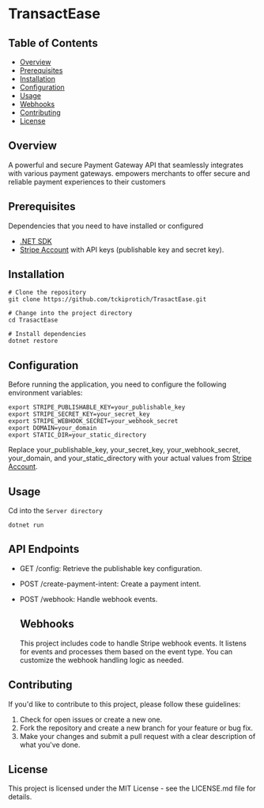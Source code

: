 # TransactEase
## Table of Contents

- [Overview](#overview)
- [Prerequisites](#prerequisites)
- [Installation](#installation)
- [Configuration](#configuration)
- [Usage](#usage)
- [Webhooks](#webhooks)
- [Contributing](#contributing)
- [License](#license)

## Overview
 A powerful and secure Payment Gateway API that seamlessly integrates with various payment gateways. empowers merchants to offer secure and reliable payment experiences to their customers
## Prerequisites

Dependencies that you need to have installed or configured

- [.NET SDK](https://dotnet.microsoft.com/download)
- [Stripe Account](https://stripe.com) with API keys (publishable key and secret key).



## Installation
```shell
# Clone the repository
git clone https://github.com/tckiprotich/TrasactEase.git

# Change into the project directory
cd TrasactEase

# Install dependencies
dotnet restore
```

## Configuration
Before running the application, you need to configure the following environment variables:
```shell
export STRIPE_PUBLISHABLE_KEY=your_publishable_key
export STRIPE_SECRET_KEY=your_secret_key
export STRIPE_WEBHOOK_SECRET=your_webhook_secret
export DOMAIN=your_domain
export STATIC_DIR=your_static_directory

```
Replace your_publishable_key, your_secret_key, your_webhook_secret, your_domain, and your_static_directory with your actual values from [Stripe Account](https://stripe.com).

## Usage
Cd into the ```Server directory ```
```shell
dotnet run

```
## API Endpoints
- GET /config: Retrieve the publishable key configuration.
- POST /create-payment-intent: Create a payment intent.
- POST /webhook: Handle webhook events.

  ## Webhooks
  This project includes code to handle Stripe webhook events. It listens for events and processes them based on the event type. You can customize the webhook handling logic as needed.

## Contributing
  If you'd like to contribute to this project, please follow these guidelines:

1. Check for open issues or create a new one.
2. Fork the repository and create a new branch for your feature or bug fix.
3. Make your changes and submit a pull request with a clear description of what you've done.

## License
   This project is licensed under the MIT License - see the LICENSE.md file for details.


